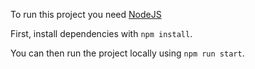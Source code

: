To run this project you need [NodeJS](https://nodejs.org)

First, install dependencies with `npm install`.

You can then run the project locally using `npm run start`.
